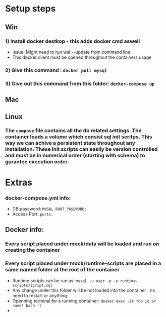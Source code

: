 # Setup steps

## Win
### 1) Install docker destkop - this adds docker cmd aswell
- Issue: Might need to run wsl --update from command line
- This docker client must be opened throughout the containers usage

### 2) Give this command : `docker pull mysql`


### 3) Give out this command from this folder: `docker-compose up`

## Mac
## Linux


### The `compose` file contains all the db related settings. The container loads a volume which consist sql init scritps. This way we can achive a persistent state throughout any installation. These init scripts can easily be version controlled and must be in numerical order (starting with schema) to gurantee execution order.

# Extras


### docker-compose.yml info:
- DB password: `MYSQL_ROOT_PASSWORD:`
- Access Port: `ports:`




## Docker info:

### Every script placed under mock/data will be loaded and run on creating the container
### Every script placed under mock/runtime-scripts are placed in a same named folder at the root of the container
- Runtime scripts can be run as: `mysql -u user -p -e runtime-scripts/script.sql`
- Any change under this folder will be hot loaded into the container , no need to restart or anything
- Openning terminal for a running container: `docker exec -it *db id or name* bash -l`
- 